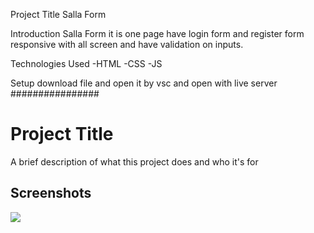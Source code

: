 Project Title
Salla Form

Introduction
Salla Form it is one page have login form and register form responsive with all screen and have validation on inputs.

Technologies Used
-HTML
-CSS
-JS

Setup
download file and open it by vsc and open with live server
################
# Project Title

A brief description of what this project does and who it's for


## Screenshots
<a href="https://www.linkedin.com/in/ahmed-gamal-43b76b205/" target="_blank">
<img src="https://images.pexels.com/photos/17445669/pexels-photo-17445669/free-photo-of-city-landscape-fashion-man.jpeg?auto=compress&cs=tinysrgb&w=400&lazy=load"/>
</a>
